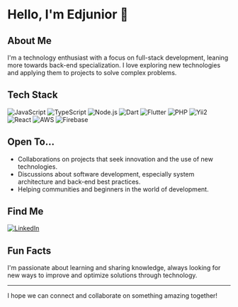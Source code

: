 # Hello, I'm Edjunior 👋

## About Me
I'm a technology enthusiast with a focus on full-stack development, leaning more towards back-end specialization. I love exploring new technologies and applying them to projects to solve complex problems.

## Tech Stack
![JavaScript](https://img.shields.io/badge/-JavaScript-black?style=flat-square&logo=javascript)
![TypeScript](https://img.shields.io/badge/-TypeScript-black?style=flat-square&logo=typescript)
![Node.js](https://img.shields.io/badge/-Node.js-black?style=flat-square&logo=node.js)
![Dart](https://img.shields.io/badge/-Dart-black?style=flat-square&logo=dart)
![Flutter](https://img.shields.io/badge/-Flutter-black?style=flat-square&logo=flutter)
![PHP](https://img.shields.io/badge/-PHP-black?style=flat-square&logo=php)
![Yii2](https://img.shields.io/badge/-Yii2-black?style=flat-square&logo=yii)
![React](https://img.shields.io/badge/-React-black?style=flat-square&logo=react)
![AWS](https://img.shields.io/badge/-AWS-black?style=flat-square&logo=amazonaws)
![Firebase](https://img.shields.io/badge/-Firebase-black?style=flat-square&logo=firebase)

## Open To...
- Collaborations on projects that seek innovation and the use of new technologies.
- Discussions about software development, especially system architecture and back-end best practices.
- Helping communities and beginners in the world of development.

## Find Me
[![LinkedIn](https://img.shields.io/badge/Edjunior_Mota-black?style=flat-square&logo=linkedin)](https://www.linkedin.com/in/edjunior-mota)

## Fun Facts
I'm passionate about learning and sharing knowledge, always looking for new ways to improve and optimize solutions through technology.

---

I hope we can connect and collaborate on something amazing together!
